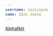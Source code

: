 ```yaml
---
username: zainjoyce
name: Zain Joyce
---
```


[AlphaNet](https://itunes.apple.com/de/app/alphanet/id580417739?l=en&mt=8)
